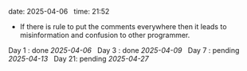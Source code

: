 
date: 2025-04-06  
time: 21:52  

- If there is rule to put the comments everywhere then it leads to misinformation and confusion to other programmer.

Day 1 : done *2025-04-06*  
Day 3 : done *2025-04-09*  
Day 7 : pending *2025-04-13*  
Day 21: pending *2025-04-27*